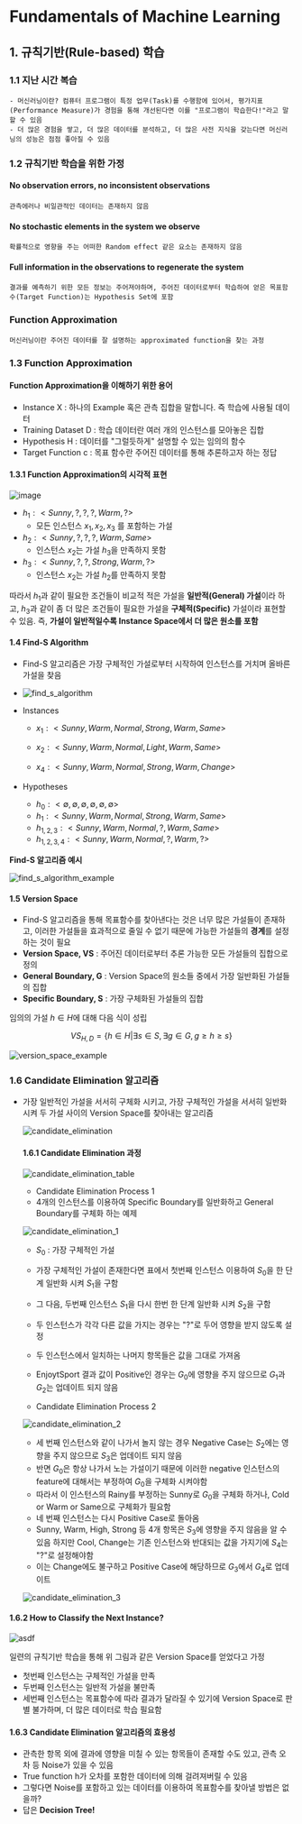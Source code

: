 # Fundamentals of Machine Learning

## 1. 규칙기반(Rule-based) 학습


### 1.1 지난 시간 복습
    - 머신러닝이란? 컴퓨터 프로그램이 특정 업무(Task)를 수행함에 있어서, 평가지표(Performance Measure)가 경험을 통해 개선된다면 이를 "프로그램이 학습한다!"라고 말할 수 있음
    - 더 많은 경험을 쌓고, 더 많은 데이터를 분석하고, 더 많은 사전 지식을 갖는다면 머신러닝의 성능은 점점 좋아질 수 있음


### 1.2 규칙기반 학습을 위한 가정
#### No observation errors, no inconsistent observations
    관측에러나 비일관적인 데이터는 존재하지 않음 
#### No stochastic elements in the system we observe
    확률적으로 영향을 주는 어떠한 Random effect 같은 요소는 존재하지 않음
#### Full information in the observations to regenerate the system
    결과를 예측하기 위한 모든 정보는 주어져야하며, 주어진 데이터로부터 학습하여 얻은 목표함수(Target Function)는 Hypothesis Set에 포함 

### Function Approximation
    머신러닝이란 주어진 데이터를 잘 설명하는 approximated function을 찾는 과정


### 1.3 Function Approximation
#### **Function Approximation을 이해하기 위한 용어**
- Instance X : 하나의 Example 혹은 관측 집합을 말합니다. 즉 학습에 사용될 데이터
- Training Dataset D : 학습 데이터란 여러 개의 인스턴스를 모아놓은 집합
- Hypothesis H : 데이터를 "그럴듯하게" 설명할 수 있는 임의의 함수
- Target Function c : 목표 함수란 주어진 데이터를 통해 추론하고자 하는 정답


#### 1.3.1 Function Approximation의 시각적 표현

 
![image](./1_function_approximation.png)

- $h_1 : <Sunny, ?, ?,    ?  , Warm,  ?  >$ 
  - 모든 인스턴스 $x_1, x_2, x_3$ 를 포함하는 가설 
- $h_2 : <Sunny, ?, ?,    ?  , Warm, Same>$
  - 인스턴스 $x_2$는 가설 $h_3$을 만족하지 못함 
- $h_3 : <Sunny, ?, ?, Strong, Warm,  ?  >$
  - 인스턴스 $x_2$는 가설 $h_2$를 만족하지 못함

따라서 $h_1$과 같이 필요한 조건들이 비교적 적은 가설을 **일반적(General) 가설**이라 하고, $h_3$과 같이 좀 더 많은 조건들이 필요한 가설을 **구체적(Specific)** 가설이라 표현할 수 있음. 즉, **가설이 일반적일수록 Instance Space에서 더 많은 원소를 포함**


#### 1.4 Find-S Algorithm
- Find-S 알고리즘은 가장 구체적인 가설로부터 시작하여 인스턴스를 거치며 올바른 가설을 찾음 

- ![find_s_algorithm](2_find_s_algorithm.png)

- Instances
  - $x_1 : <Sunny, Warm, Normal, Strong, Warm, Same>$

  - $x_2 : <Sunny, Warm, Normal, Light, Warm, Same>$

  - $x_4 : <Sunny, Warm, Normal, Strong, Warm, Change>$

- Hypotheses
  - $h_0 : < ∅,∅,∅,∅,∅,∅ >$
  - $h_1 : <Sunny, Warm, Normal, Strong, Warm, Same>$
  - $h_{1,2,3} : <Sunny, Warm, Normal, ?, Warm, Same>$
  - $h_{1,2,3,4} : <Sunny, Warm, Normal, ?, Warm, ?>$


**Find-S 알고리즘 예시**

![find_s_algorithm_example](3_find_s_algorithm_example.png)


#### 1.5 Version Space
- Find-S 알고리즘을 통해 목표함수를 찾아낸다는 것은 너무 많은 가설들이 존재하고, 이러한 가설들을 효과적으로 줄일 수 없기 때문에 가능한 가설들의 **경계**를 설정하는 것이 필요
- **Version Space, VS** : 주어진 데이터로부터 추론 가능한 모든 가설들의 집합으로 정의 
- **General Boundary, G** : Version Space의 원소들 중에서 가장 일반화된 가설들의 집합
- **Specific Boundary, S** : 가장 구체화된 가설들의 집합 

임의의 가설 $h \in H$에 대해 다음 식이 성립

$$VS_{H,D} =\{h \in H \vert \exists s \in S,\exists g \in G ,g \geq h \geq s\}$$


![version_space_example](4_version_space_exam.png)


### 1.6 Candidate Elimination 알고리즘
- 가장 일반적인 가설을 서서히 구체화 시키고, 가장 구체적인 가설을 서서히 일반화시켜 두 가설 사이의 Version Space를 찾아내는 알고리즘

    ![candidate_elimination](5_candidate_elimination.png)
    

    #### 1.6.1 Candidate Elimination 과정 

    ![candidate_elimination_table](6_candidate_elimination_table.png)

    - Candidate Elimination Process 1
    - 4개의 인스턴스를 이용하여 Specific Boundary를 일반화하고 General Boundary를 구체화 하는 예제 

    ![candidate_elimination_1](6_candidate_elimination_1.png)

    - $S_0$ : 가장 구체적인 가설
    - 가장 구체적인 가설이 존재한다면 표에서 첫번째 인스턴스 이용하여 $S_0$을 한 단계 일반화 시켜 $S_1$을 구함 
    - 그 다음, 두번째 인스턴스 $S_1$을 다시 한번 한 단계 일반화 시켜 $S_2$을 구함 
    - 두 인스턴스가 각각 다른 값을 가지는 경우는 "?"로 두어 영향을 받지 않도록 설정
    - 두 인스턴스에서 일치하는 나머지 항목들은 값을 그대로 가져옴
    - EnjoytSport 결과 값이 Positive인 경우는 $G_0$에 영향을 주지 않으므로 $G_1$과 $G_2$는 업데이트 되지 않음 


    - Candidate Elimination Process 2

    ![candidate_elimination_2](6_candidate_elimination_2.png)

    - 세 번째 인스턴스와 같이 나가서 놀지 않는 경우 Negative Case는 $S_2$에는 영향을 주지 않으므로 $S_3$은 업데이트 되지 않음 
    - 반면 $G_0$은 항상 나가서 노는 가설이기 때문에 이러한 negative 인스턴스의 feature에 대해서는 부정하여 $G_0$을 구체화 시켜야함 
    - 따라서 이 인스턴스의 Rainy를 부정하는 Sunny로 $G_0$을 구체화 하거나, Cold or Warm or Same으로 구체화가 필요함 
    - 네 번째 인스턴스는 다시 Positive Case로 돌아옴
    - Sunny, Warm, High, Strong 등 4개 항목은 $S_3$에 영향을 주지 않음을 알 수 있음 하지만 Cool, Change는 기존 인스턴스와 반대되는 값을 가지기에 $S_4$는 "?"로 설정해야함
    - 이는 Change에도 불구하고 Positive Case에 해당하므로 $G_3$에서 $G_4$로 업데이트 


    ![candidate_elimination_3](6_candidate_elimination_3.png)


#### 1.6.2 How to Classify the Next Instance?

![asdf](6_asdf.png)

일련의 규칙기반 학습을 통해 위 그림과 같은 Version Space를 얻었다고 가정
- 첫번째 인스턴스는 구체적인 가설을 만족
- 두번째 인스턴스는 일반적 가설을 불만족 
- 세번째 인스턴스는 목표함수에 따라 결과가 달라질 수 있기에 Version Space로 판별 불가하며, 더 많은 데이터로 학습 필요함 

#### 1.6.3 Candidate Elimination 알고리즘의 효용성

- 관측한 항목 외에 결과에 영향을 미칠 수 있는 항목들이 존재할 수도 있고, 관측 오차 등 Noise가 있을 수 있음
- True function h가 오차를 포함한 데이터에 의해 걸려져버릴 수 있음 
- 그렇다면 Noise를 포함하고 있는 데이터를 이용하여 목표함수를 찾아낼 방법은 없을까?
- 답은 **Decision Tree!**